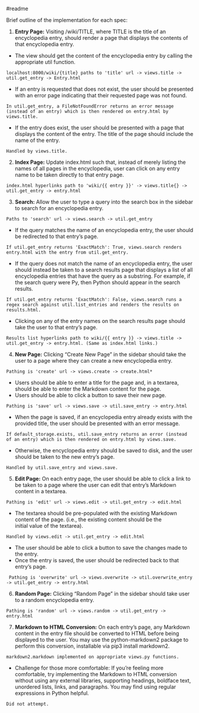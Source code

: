 #readme

Brief outline of the implementation for each spec:

1. **Entry Page:** Visiting /wiki/TITLE, where TITLE is the title of an encyclopedia entry, should render a page that displays the contents of that encyclopedia entry.
  - The view should get the content of the encyclopedia entry by calling the appropriate util function.
```
localhost:8000/wiki/{title} paths to 'title' url -> views.title -> util.get_entry -> Entry.html
```

  - If an entry is requested that does not exist, the user should be presented with an error page indicating that their requested page was not found.
```
In util.get_entry, a FileNotFoundError returns an error message (instead of an entry) which is then rendered on entry.html by views.title.
```

  - If the entry does exist, the user should be presented with a page that displays the content of the entry. The title of the page should include the name of the entry.
```
Handled by views.title.
```

2. **Index Page:** Update index.html such that, instead of merely listing the names of all pages in the encyclopedia, user can click on any entry name to be taken directly to that entry page.
```
index.html hyperlinks path to 'wiki/{{ entry }}' -> views.title{} -> util.get_entry -> entry.html
```

3. **Search:** Allow the user to type a query into the search box in the sidebar to search for an encyclopedia entry.
```
Paths to 'search' url -> views.search -> util.get_entry
```

  - If the query matches the name of an encyclopedia entry, the user should be redirected to that entry’s page.
```
If util.get_entry returns 'ExactMatch': True, views.search renders entry.html with the entry from util.get_entry.
```

  - If the query does not match the name of an encyclopedia entry, the user should instead be taken to a search results page that displays a list of all encyclopedia entries that have the query as a substring. For example, if the search query were Py, then Python should appear in the search results.
```
If util.get_entry returns 'ExactMatch': False, views.search runs a regex search against util.list_entries and renders the results on results.html.
```

  - Clicking on any of the entry names on the search results page should take the user to that entry’s page.
```
Results list hyperlinks path to wiki/{{ entry }} -> views.title -> util.get_entry -> entry.html. (Same as index.html links.)
```

4. **New Page:** Clicking “Create New Page” in the sidebar should take the user to a page where they can create a new encyclopedia entry.
```
Pathing is 'create' url -> views.create -> create.html*
```

  - Users should be able to enter a title for the page and, in a textarea, should be able to enter the Markdown content for the page.
  - Users should be able to click a button to save their new page.
```
Pathing is 'save' url -> views.save -> util.save_entry -> entry.html
```

  - When the page is saved, if an encyclopedia entry already exists with the provided title, the user should be presented with an error message.
```
If default_storage.exists, util.save_entry returns an error (instead of an entry) which is then rendered on entry.html by views.save.
```

  - Otherwise, the encyclopedia entry should be saved to disk, and the user should be taken to the new entry’s page.
```
Handled by util.save_entry and views.save.
```

5. **Edit Page:** On each entry page, the user should be able to click a link to be taken to a page where the user can edit that entry’s Markdown content in a textarea.
```
Pathing is 'edit' url -> views.edit -> util.get_entry -> edit.html
```

  - The textarea should be pre-populated with the existing Markdown content of the page. (i.e., the existing content should be the initial value of the textarea).
```
Handled by views.edit -> util.get_entry -> edit.html
```

 - The user should be able to click a button to save the changes made to the entry.
 - Once the entry is saved, the user should be redirected back to that entry’s page.
```
 Pathing is 'overwrite' url -> views.overwrite -> util.overwrite_entry -> util.get_entry -> entry.html
 ```

6. **Random Page:** Clicking “Random Page” in the sidebar should take user to a random encyclopedia entry.
```
Pathing is 'random' url -> views.random -> util.get_entry -> entry.html
```

7. **Markdown to HTML Conversion:** On each entry’s page, any Markdown content in the entry file should be converted to HTML before being displayed to the user. You may use the python-markdown2 package to perform this conversion, installable via pip3 install markdown2.
```
markdown2.markdown implemented on appropriate views.py functions.
```

  - Challenge for those more comfortable: If you’re feeling more comfortable, try implementing the Markdown to HTML conversion without using any external libraries, supporting headings, boldface text, unordered lists, links, and paragraphs. You may find using regular expressions in Python helpful.
```
Did not attempt.
```
